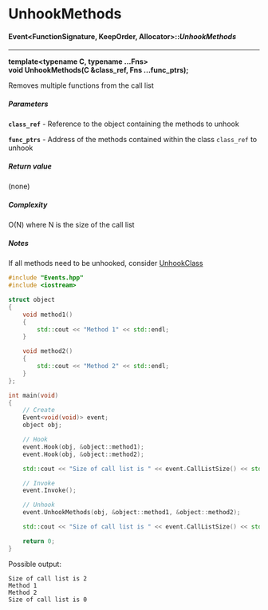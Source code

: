 # UnhookMethods
#### Event<FunctionSignature, KeepOrder, Allocator>::___UnhookMethods___

-----

__template\<typename C, typename ...Fns\>  
  void UnhookMethods(C &class_ref, Fns ...func_ptrs);__

Removes multiple functions from the call list

##### Parameters
__`class_ref`__ - Reference to the object containing the methods to unhook  

__`func_ptrs`__ - Address of the methods contained within the class `class_ref` to unhook

##### Return value
(none)

##### Complexity
O(N) where N is the size of the call list

##### Notes
If all methods need to be unhooked, consider [UnhookClass](https://github.com/itstristanb/Events/wiki/UnhookClass)

```c++
#include "Events.hpp"
#include <iostream>

struct object
{
    void method1()
    {
        std::cout << "Method 1" << std::endl;
    }

    void method2()
    {
        std::cout << "Method 2" << std::endl;
    }
};

int main(void)
{
    // Create
    Event<void(void)> event;
    object obj;

    // Hook
    event.Hook(obj, &object::method1);
    event.Hook(obj, &object::method2);

    std::cout << "Size of call list is " << event.CallListSize() << std::endl;

    // Invoke
    event.Invoke();

    // Unhook
    event.UnhookMethods(obj, &object::method1, &object::method2);

    std::cout << "Size of call list is " << event.CallListSize() << std::endl;

    return 0;
}
```

Possible output:

```c++17
Size of call list is 2
Method 1
Method 2
Size of call list is 0
```
